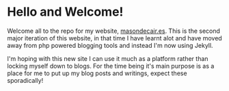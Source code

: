# Hello and Welcome!

Welcome all to the repo for my website, [masondecair.es](http://masondecair.es). This is the second major iteration of this website, in that time I have learnt alot and have moved away from php powered blogging tools and instead I'm now using Jekyll.

I'm hoping with this new site I can use it much as a platform rather than locking myself down to blogs. For the time being it's main purpose is as a place for me to put up my blog posts and writings, expect these sporadically!
